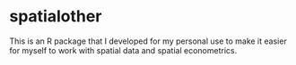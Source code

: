 # spatialother
This is an R package that I developed for my personal use to make it easier for myself to work with spatial data and spatial econometrics.
